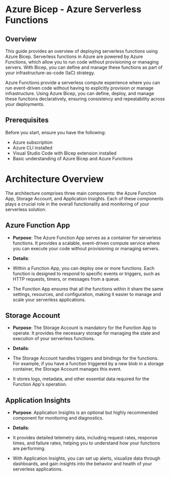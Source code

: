 # Azure Bicep - Azure Serverless Functions

## Overview
This guide provides an overview of deploying serverless functions using Azure Bicep. Serverless functions in Azure are powered by Azure Functions, which allow you to run code without provisioning or managing servers. With Bicep, you can define and manage these functions as part of your infrastructure-as-code (IaC) strategy.

Azure Functions provide a serverless compute experience where you can run event-driven code without having to explicitly provision or manage infrastructure. Using Azure Bicep, you can define, deploy, and manage these functions declaratively, ensuring consistency and repeatability across your deployments.

## Prerequisites
Before you start, ensure you have the following:

- Azure subscription
- Azure CLI installed
- Visual Studio Code with Bicep extension installed
- Basic understanding of Azure Bicep and Azure Functions

# Architecture Overview
The architecture comprises three main components: the Azure Function App, Storage Account, and Application Insights. Each of these components plays a crucial role in the overall functionality and monitoring of your serverless solution.

## Azure Function App
- **Purpose**: The Azure Function App serves as a container for serverless functions. It provides a scalable, event-driven compute service where you can execute your code without provisioning or managing servers.

- **Details**:
 - Within a Function App, you can deploy one or more functions. Each function is designed to respond to specific events or triggers, such as HTTP requests, timers, or messages from a queue.
 - The Function App ensures that all the functions within it share the same settings, resources, and configuration, making it easier to manage and scale your serverless applications.

## Storage Account
- **Purpose**: The Storage Account is mandatory for the Function App to operate. It provides the necessary storage for managing the state and execution of your serverless functions.

- **Details**:
 - The Storage Account handles triggers and bindings for the functions. For example, if you have a function triggered by a new blob in a storage container, the Storage Account manages this event.
 - It stores logs, metadata, and other essential data required for the Function App's operation.

## Application Insights
- **Purpose**: Application Insights is an optional but highly recommended component for monitoring and diagnostics.

- **Details**:
 - It provides detailed telemetry data, including request rates, response times, and failure rates, helping you to understand how your functions are performing.
 - With Application Insights, you can set up alerts, visualize data through dashboards, and gain insights into the behavior and health of your serverless applications.

 